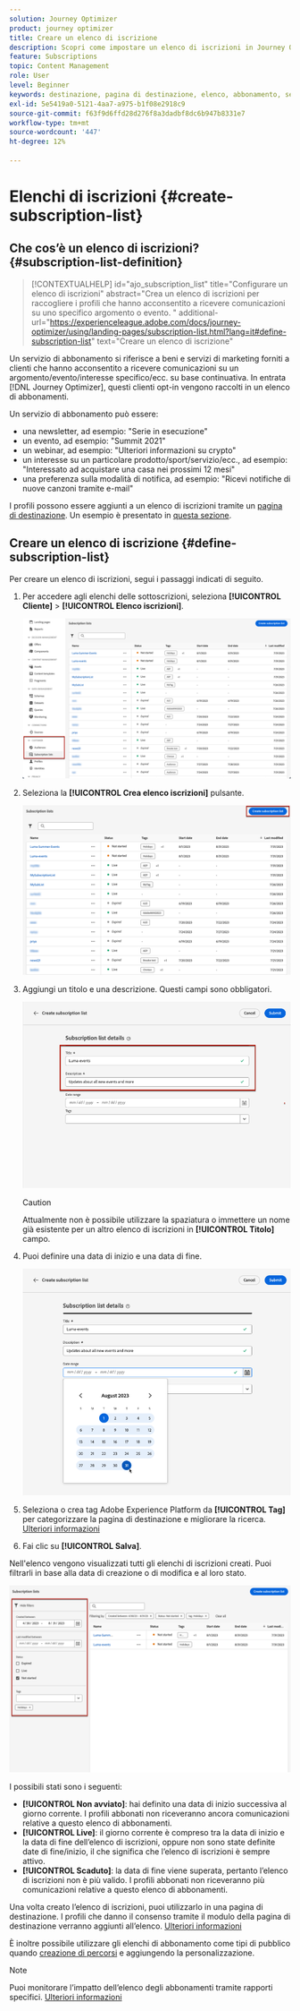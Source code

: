 ```yaml
---
solution: Journey Optimizer
product: journey optimizer
title: Creare un elenco di iscrizione
description: Scopri come impostare un elenco di iscrizioni in Journey Optimizer
feature: Subscriptions
topic: Content Management
role: User
level: Beginner
keywords: destinazione, pagina di destinazione, elenco, abbonamento, servizio
exl-id: 5e5419a0-5121-4aa7-a975-b1f08e2918c9
source-git-commit: f63f9d6ffd28d276f8a3dadbf8dc6b947b8331e7
workflow-type: tm+mt
source-wordcount: '447'
ht-degree: 12%

---
```


# Elenchi di iscrizioni {#create-subscription-list}

## Che cos’è un elenco di iscrizioni? {#subscription-list-definition}

>[!CONTEXTUALHELP]
>id="ajo_subscription_list"
>title="Configurare un elenco di iscrizioni"
>abstract="Crea un elenco di iscrizioni per raccogliere i profili che hanno acconsentito a ricevere comunicazioni su uno specifico argomento o evento. "
>additional-url="https://experienceleague.adobe.com/docs/journey-optimizer/using/landing-pages/subscription-list.html?lang=it#define-subscription-list" text="Creare un elenco di iscrizione"

Un servizio di abbonamento si riferisce a beni e servizi di marketing forniti a clienti che hanno acconsentito a ricevere comunicazioni su un argomento/evento/interesse specifico/ecc. su base continuativa. In entrata [!DNL Journey Optimizer], questi clienti opt-in vengono raccolti in un elenco di abbonamenti.

Un servizio di abbonamento può essere:

* una newsletter, ad esempio: &quot;Serie in esecuzione&quot;
* un evento, ad esempio: &quot;Summit 2021&quot;
* un webinar, ad esempio: &quot;Ulteriori informazioni su crypto&quot;
* un interesse su un particolare prodotto/sport/servizio/ecc., ad esempio: &quot;Interessato ad acquistare una casa nei prossimi 12 mesi&quot;
* una preferenza sulla modalità di notifica, ad esempio: &quot;Ricevi notifiche di nuove canzoni tramite e-mail&quot;

I profili possono essere aggiunti a un elenco di iscrizioni tramite un [pagina di destinazione](create-lp.md). Un esempio è presentato in [questa sezione](lp-use-cases.md#subscription-to-a-service).

## Creare un elenco di iscrizione {#define-subscription-list}

Per creare un elenco di iscrizioni, segui i passaggi indicati di seguito.

1. Per accedere agli elenchi delle sottoscrizioni, seleziona **[!UICONTROL Cliente]** > **[!UICONTROL Elenco iscrizioni]**.

   ![](assets/lp_subscription-lists.png)

1. Seleziona la **[!UICONTROL Crea elenco iscrizioni]** pulsante.

   ![](assets/lp_create-subscription-list.png)

1. Aggiungi un titolo e una descrizione. Questi campi sono obbligatori.

   ![](assets/lp_subscription-list-name.png)

   >[!CAUTION]
   >
   >Attualmente non è possibile utilizzare la spaziatura o immettere un nome già esistente per un altro elenco di iscrizioni in **[!UICONTROL Titolo]** campo.

1. Puoi definire una data di inizio e una data di fine.

   ![](assets/lp_subscription-list-dates.png)

1. Seleziona o crea tag Adobe Experience Platform da **[!UICONTROL Tag]** per categorizzare la pagina di destinazione e migliorare la ricerca. [Ulteriori informazioni](../start/search-filter-categorize.md#tags)

1. Fai clic su **[!UICONTROL Salva]**.

Nell&#39;elenco vengono visualizzati tutti gli elenchi di iscrizioni creati. Puoi filtrarli in base alla data di creazione o di modifica e al loro stato.

![](assets/lp_subscription-filters.png)

I possibili stati sono i seguenti:

* **[!UICONTROL Non avviato]**: hai definito una data di inizio successiva al giorno corrente. I profili abbonati non riceveranno ancora comunicazioni relative a questo elenco di abbonamenti.
* **[!UICONTROL Live]**: il giorno corrente è compreso tra la data di inizio e la data di fine dell’elenco di iscrizioni, oppure non sono state definite date di fine/inizio, il che significa che l’elenco di iscrizioni è sempre attivo.
* **[!UICONTROL Scaduto]**: la data di fine viene superata, pertanto l’elenco di iscrizioni non è più valido. I profili abbonati non riceveranno più comunicazioni relative a questo elenco di abbonamenti.

Una volta creato l’elenco di iscrizioni, puoi utilizzarlo in una pagina di destinazione. I profili che danno il consenso tramite il modulo della pagina di destinazione verranno aggiunti all’elenco. [Ulteriori informazioni](design-lp.md)

È inoltre possibile utilizzare gli elenchi di abbonamento come tipi di pubblico quando [creazione di percorsi](../building-journeys/journey-gs.md#jo-build) e aggiungendo la personalizzazione.

>[!NOTE]
>
>Puoi monitorare l’impatto dell’elenco degli abbonamenti tramite rapporti specifici. [Ulteriori informazioni](../reports/subscription-report-live.md)
